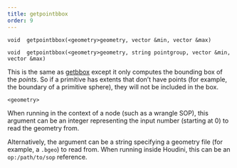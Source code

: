 ```yaml
---
title: getpointbbox
order: 9
---
```

`void  getpointbbox(<geometry>geometry, vector &min, vector &max)`

`void  getpointbbox(<geometry>geometry, string pointgroup, vector &min, vector &max)`

This is the same as [getbbox](/en/houdini-vex/measure/getbbox "Sets two vectors to the minimum and maximum corners of the bounding box for the geometry.") except it only computes the bounding box of the *points*. So if a primitive has extents that don’t have points (for example, the boundary of a primitive sphere), they will not be included in the box.

`<geometry>`

When running in the context of a node (such as a wrangle SOP), this argument can be an integer representing the input number (starting at 0) to read the geometry from.

Alternatively, the argument can be a string specifying a geometry file (for example, a `.bgeo`) to read from. When running inside Houdini, this can be an `op:/path/to/sop` reference.

